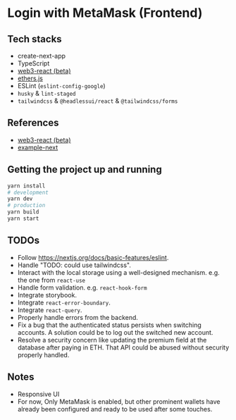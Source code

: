
# Login with MetaMask (Frontend)

## Tech stacks

- create-next-app
- TypeScript
- [web3-react (beta)](https://github.com/NoahZinsmeister/web3-react)
- [ethers.js](https://github.com/ethers-io/ethers.js/)
- ESLint (`eslint-config-google`)
- `husky` & `lint-staged`
- `tailwindcss` & `@headlessui/react` & `@tailwindcss/forms`

## References

- [web3-react (beta)](https://github.com/NoahZinsmeister/web3-react)
- [example-next](https://github.com/NoahZinsmeister/web3-react/tree/main/packages/example-next)

## Getting the project up and running

```bash
yarn install
# development
yarn dev
# production
yarn build
yarn start
```

## TODOs

- Follow https://nextjs.org/docs/basic-features/eslint.
- Handle "TODO: could use tailwindcss".
- Interact with the local storage using a well-designed mechanism. e.g. the one from `react-use`
- Handle form validation. e.g. `react-hook-form`
- Integrate storybook.
- Integrate `react-error-boundary`.
- Integrate `react-query`.
- Properly handle errors from the backend.
- Fix a bug that the authenticated status persists when switching accounts. A solution could be to log out the switched new account.
- Resolve a security concern like updating the premium field at the database after paying in ETH. That API could be abused without security properly handled.

## Notes

- Responsive UI
- For now, Only MetaMask is enabled, but other prominent wallets have already been configured and ready to be used after some touches.